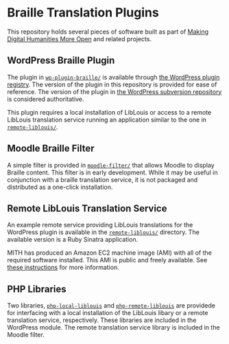 # Braille Translation Plugins

This repository holds several pieces of software built as part of [Making Digital Humanities More Open](http://mith.umd.edu/research/project/braillesc/) and related projects.

## WordPress Braille Plugin

The plugin in [`wp-plugin-braille/`](./wp-plugin-braille) is available through [the WordPress plugin registry](http://wordpress.org/plugins/braille). The version of the plugin in this repository is provided for ease of reference. The version of the plugin in [the WordPress subversion repository](http://plugins.svn.wordpress.org/braille/) is considered authoritative.

This plugin requires a local installation of LibLouis or access to a remote LibLouis translation service running an application similar to the one in [`remote-liblouis/`](./remote-liblouis).

## Moodle Braille Filter

A simple filter is provided in [`moodle-filter/`](./moodle-filter) that allows Moodle to display Braille content. This filter is in early development. While it may be useful in conjunction with a braille translation service, it is not packaged and distributed as a one-click installation.

## Remote LibLouis Translation Service

An example remote service providing LibLouis translations for the WordPress plugin is available in the [`remote-liblouis/`](./remote-liblouis) directory. The available version is a Ruby Sinatra application.

MITH has produced an Amazon EC2 machine image (AMI) with all of the required software installed. This AMI is public and freely available. See [these instructions](./USING-REMOTE-LIBLOUIS-AMI.md) for more information.

## PHP Libraries

Two libraries, [`php-local-liblouis`](./php-local-liblouis) and [`php-remote-liblouis`](./php-remote-liblouis) are providede for interfacing with a local installation of the LibLouis libary or a remote translation service, respectively. These libraries are included in the WordPress module. The remote translation service library is included in the Moodle filter.